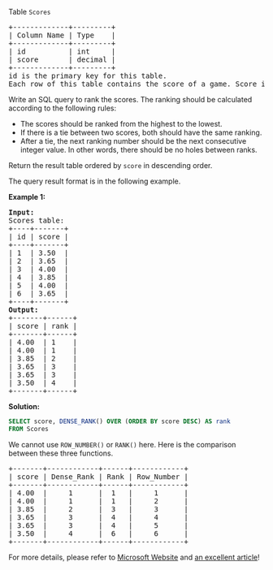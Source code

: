 Table `Scores`
<pre>
+-------------+---------+
| Column Name | Type    |
+-------------+---------+
| id          | int     |
| score       | decimal |
+-------------+---------+
id is the primary key for this table.
Each row of this table contains the score of a game. Score is a floating point value with two decimal places.
</pre>
Write an SQL query to rank the scores. The ranking should be calculated according to the following rules:

- The scores should be ranked from the highest to the lowest.
- If there is a tie between two scores, both should have the same ranking.
- After a tie, the next ranking number should be the next consecutive integer value. In other words, there should be no holes between ranks.

Return the result table ordered by `score` in descending order.

The query result format is in the following example.

**Example 1:**
<pre>
<b>Input:</b>
Scores table:
+----+-------+
| id | score |
+----+-------+
| 1  | 3.50  |
| 2  | 3.65  |
| 3  | 4.00  |
| 4  | 3.85  |
| 5  | 4.00  |
| 6  | 3.65  |
+----+-------+
<b>Output:</b>
+-------+------+
| score | rank |
+-------+------+
| 4.00  | 1    |
| 4.00  | 1    |
| 3.85  | 2    |
| 3.65  | 3    |
| 3.65  | 3    |
| 3.50  | 4    |
+-------+------+
</pre>

**Solution:**
```sql
SELECT score, DENSE_RANK() OVER (ORDER BY score DESC) AS rank
FROM Scores
```
We cannot use `ROW_NUMBER()` or `RANK()` here. Here is the comparison between these three functions.
<pre>
+-------+------------+------+------------+
| score | Dense_Rank | Rank | Row_Number |
+-------+------------+------+------------+
| 4.00  |     1      |  1   |     1      |
| 4.00	|     1      |	1   |     2      |
| 3.85	|     2      |	3   |     3      |
| 3.65	|     3	     |	4   |	  4      |
| 3.65	|     3	     |	4   |	  5      |
| 3.50	|     4      |  6   |	  6      |
+-------+------------+------+------------+
</pre>

For more details, please refer to [Microsoft Website](https://docs.microsoft.com/en-us/sql/t-sql/functions/ranking-functions-transact-sql?view=sql-server-ver15) and [an excellent article](https://www.sqlshack.com/overview-of-sql-rank-functions/)!